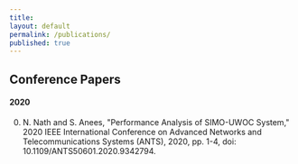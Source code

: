 ```yaml
---
title:
layout: default
permalink: /publications/
published: true
---
```




## Conference Papers

#### 2020

0. N. Nath and S. Anees, "Performance Analysis of SIMO-UWOC System," 2020 IEEE International Conference on Advanced Networks and Telecommunications Systems (ANTS), 2020, pp. 1-4, doi: 10.1109/ANTS50601.2020.9342794.









